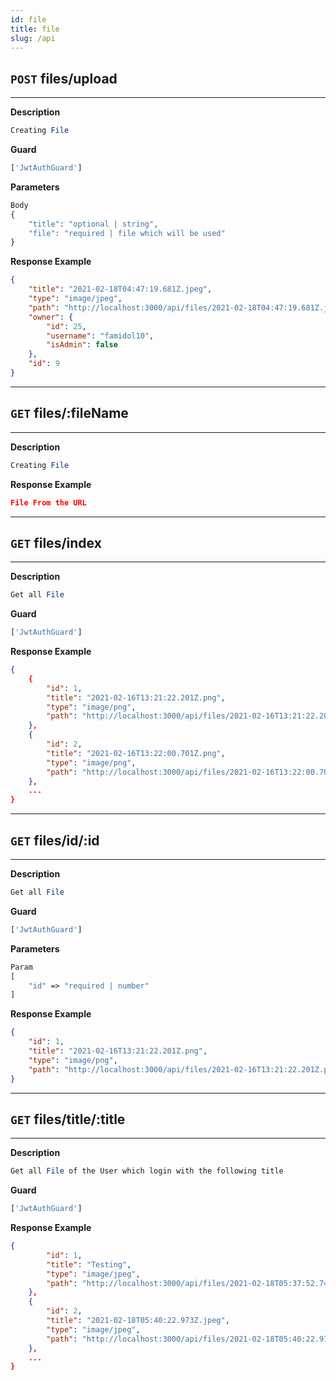 ```yaml
---
id: file
title: file
slug: /api
---
```


## `POST` files/upload

---

**Description**
```php
Creating File
```

**Guard**
```php
['JwtAuthGuard']
```


**Parameters**

```php
Body
{
    "title": "optional | string",
    "file": "required | file which will be used"
}
```

**Response Example**
```json
{
    "title": "2021-02-18T04:47:19.681Z.jpeg",
    "type": "image/jpeg",
    "path": "http://localhost:3000/api/files/2021-02-18T04:47:19.681Z.jpeg",
    "owner": {
        "id": 25,
        "username": "famidol10",
        "isAdmin": false
    },
    "id": 9
}
```

---

## `GET` files/:fileName

---

**Description**
```php
Creating File
```

**Response Example**
```json
File From the URL
```

---

## `GET` files/index

---

**Description**
```php
Get all File
```

**Guard**
```php
['JwtAuthGuard']
```

**Response Example**
```json
{
    {
        "id": 1,
        "title": "2021-02-16T13:21:22.201Z.png",
        "type": "image/png",
        "path": "http://localhost:3000/api/files/2021-02-16T13:21:22.201Z.png"
    },
    {
        "id": 2,
        "title": "2021-02-16T13:22:00.701Z.png",
        "type": "image/png",
        "path": "http://localhost:3000/api/files/2021-02-16T13:22:00.701Z.png"
    },
    ...
}
```

---

## `GET` files/id/:id

---

**Description**
```php
Get all File
```

**Guard**
```php
['JwtAuthGuard']
```

**Parameters**
```php
Param
[
    "id" => "required | number"
]
```

**Response Example**
```json
{
    "id": 1,
    "title": "2021-02-16T13:21:22.201Z.png",
    "type": "image/png",
    "path": "http://localhost:3000/api/files/2021-02-16T13:21:22.201Z.png"
}
```

---

## `GET` files/title/:title

---

**Description**
```php
Get all File of the User which login with the following title
```

**Guard**
```php
['JwtAuthGuard']
```

**Response Example**
```json
{
        "id": 1,
        "title": "Testing",
        "type": "image/jpeg",
        "path": "http://localhost:3000/api/files/2021-02-18T05:37:52.748Z.jpeg"
    },
    {
        "id": 2,
        "title": "2021-02-18T05:40:22.973Z.jpeg",
        "type": "image/jpeg",
        "path": "http://localhost:3000/api/files/2021-02-18T05:40:22.973Z.jpeg"
    },
    ...
}
```